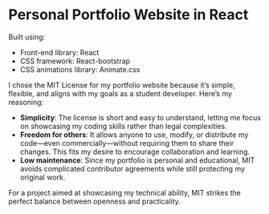 # Personal Portfolio Website in React

Built using:

- Front-end library: React
- CSS framework: React-bootstrap
- CSS animations library: Animate.css


I chose the MIT License for my portfolio website because it’s simple, flexible, and aligns with my goals as a student developer. Here’s my reasoning:

- **Simplicity**: The license is short and easy to understand, letting me focus on showcasing my coding skills rather than legal complexities.
- **Freedom for others**: It allows anyone to use, modify, or distribute my code—even commercially—without requiring them to share their changes. This fits my desire to encourage collaboration and learning.
- **Low maintenance**: Since my portfolio is personal and educational, MIT avoids complicated contributor agreements while still protecting my original work.

For a project aimed at showcasing my technical ability, MIT strikes the perfect balance between openness and practicality.



